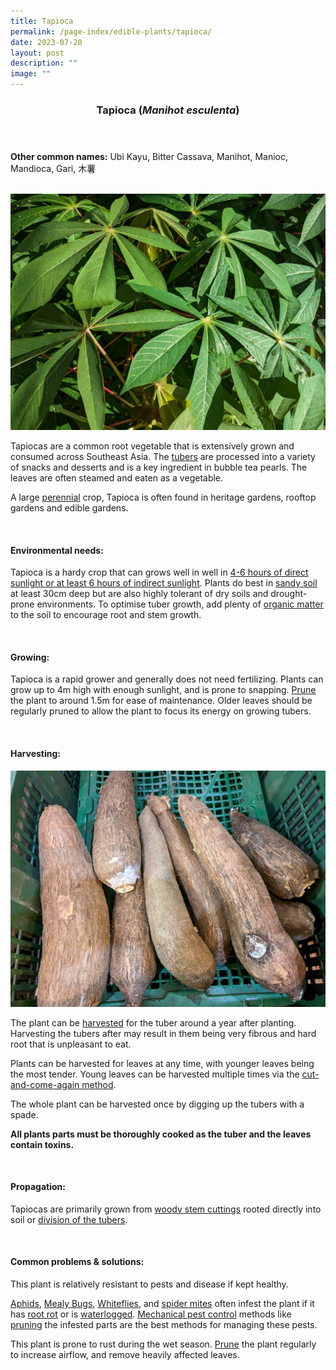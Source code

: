 ```yaml
---
title: Tapioca
permalink: /page-index/edible-plants/tapioca/
date: 2023-07-20
layout: post
description: ""
image: ""
---
```

<header>
	<h3>Tapioca (<em>Manihot esculenta</em>)</h3>
</header>
	
<section>
	<p><strong>Other common names:</strong> Ubi Kayu, Bitter Cassava, Manihot, Manioc, Mandioca, Gari, 木薯</p>
	<br>
</section>

<section>
	<img title="Tapioca leaves. Photo by Jacqueline Chua." src="/images/Plants/Tapioca_JacChua%20(2).jpg">
	<p>Tapiocas are a common root vegetable that is extensively grown and consumed across Southeast Asia. The <a href="/learn-more-about-gardening/glossary/#t">tubers</a> are processed into a variety of snacks and desserts and is a key ingredient in bubble tea pearls. The leaves are often steamed and eaten as a vegetable.</p>
	<p>A large <a href="/learn-more-about-gardening/glossary/#p">perennial</a> crop, Tapioca is often found in heritage gardens, rooftop gardens and edible gardens.</p>       
	<br>
</section>

<section>
	<h4>Environmental needs:</h4>
	<p>Tapioca is a hardy crop that can grows well in well in <a href="/page-index/horticulture-techniques/gauging-light/">4-6 hours of direct sunlight or at least 6 hours of indirect sunlight</a>. Plants do best in <a href="/page-index/horticulture-techniques/soil/">sandy soil</a> at least 30cm deep but are also highly tolerant of dry soils and drought-prone environments. To optimise tuber growth, add plenty of <a href="/page-index/horticulture-techniques/soil-amendments/">organic matter</a> to the soil to encourage root and stem growth.</p>
	<br>
</section>

<section>
	<h4>Growing:</h4>
	<p>Tapioca is a rapid grower and generally does not need fertilizing. Plants can grow up to 4m high with enough sunlight, and is prone to snapping. <a href="/page-index/horticulture-techniques/pruning/">Prune</a> the plant to around 1.5m for ease of maintenance. Older leaves should be regularly pruned to allow the plant to focus its energy on growing tubers.</p>
	<br>
</section>

<section>
	<h4>Harvesting:</h4>
	<img title="Tapioca tubers on sale at a wet market. Photo by Jacqueline Chua." src="/images/Plants/tapioca_root_jacquelinechua.jpg">
	<p>The plant can be <a href="/page-index/horticulture-techniques/harvesting-hygiene/">harvested</a> for the tuber around a year after planting. Harvesting the tubers after may result in them being very fibrous and hard root that is unpleasant to eat.</p>
	<p>Plants can be harvested for leaves at any time, with younger leaves being the most tender. Young leaves can be harvested multiple times via the <a href="/page-index/horticulture-techniques/cut-and-come-again">cut-and-come-again method</a>. </p>
	<p>The whole plant can be harvested once by digging up the tubers with a spade. </p>
	<p><b>All plants parts must be thoroughly cooked as the tuber and the leaves contain toxins.</b> </p>
	<br>
</section>

<section>
	<h4>Propagation:</h4>
	<p>Tapiocas are primarily grown from <a href="/page-index/horticulture-techniques/propagating-by-cuttings/">woody stem cuttings</a> rooted directly into soil or <a href="/page-index/horticulture-techniques/propagating-by-division/">division of the tubers</a>. </p>
	<br>
</section>

<section>
	<h4>Common problems &amp; solutions:</h4>
<p>This plant is relatively resistant to pests and disease if kept healthy.</p>
		<p><a href="/page-index/pests/aphids/">Aphids</a>, <a href="/page-index/pests/mealy-bugs/">Mealy Bugs</a>, <a href="/page-index/pests/whiteflies/">Whiteflies</a>, and <a href="/page-index/pests/spider-mites/">spider mites</a> often infest the plant if it has <a href="/page-index/plant-problems/root-rot/">root rot</a> or is <a href="/page-index/plant-problems/waterlogging/">waterlogged</a>. <a href="/horticulture-techniques/pest-control/">Mechanical pest control</a> methods like <a href="/page-index/horticulture-techniques/pruning/">pruning</a> the infested parts are the best methods for managing these pests.</p>
<p>This plant is prone to rust during the wet season. <a href="/page-index/horticulture-techniques/pruning/">Prune</a> the plant regularly to increase airflow, and remove heavily affected leaves. </p>
	<br>
</section>